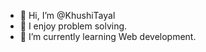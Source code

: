 - 👋 Hi, I’m @KhushiTayal
- 👀 I enjoy problem solving.
- 🌱 I’m currently learning Web development.

<!---
KhushiTayal/KhushiTayal is a ✨ special ✨ repository because its `README.md` (this file) appears on your GitHub profile.
You can click the Preview link to take a look at your changes.
--->
